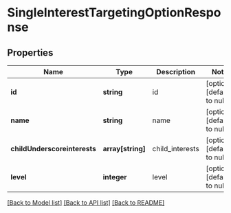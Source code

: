 # SingleInterestTargetingOptionResponse

## Properties
Name | Type | Description | Notes
------------ | ------------- | ------------- | -------------
**id** | **string** | id | [optional] [default to null]
**name** | **string** | name | [optional] [default to null]
**childUnderscoreinterests** | **array[string]** | child_interests | [optional] [default to null]
**level** | **integer** | level | [optional] [default to null]

[[Back to Model list]](../README.md#documentation-for-models) [[Back to API list]](../README.md#documentation-for-api-endpoints) [[Back to README]](../README.md)



